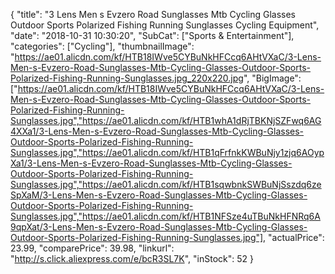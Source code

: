 {
	"title": "3 Lens Men s  Evzero Road Sunglasses Mtb Cycling Glasses Outdoor Sports Polarized Fishing Running Sunglasses Cycling Equipment",
	"date": "2018-10-31 10:30:20",
	"SubCat": ["Sports & Entertainment"],
	"categories": ["Cycling"],
	"thumbnailImage": "https://ae01.alicdn.com/kf/HTB18IWve5CYBuNkHFCcq6AHtVXaC/3-Lens-Men-s-Evzero-Road-Sunglasses-Mtb-Cycling-Glasses-Outdoor-Sports-Polarized-Fishing-Running-Sunglasses.jpg_220x220.jpg",
	"BigImage": ["https://ae01.alicdn.com/kf/HTB18IWve5CYBuNkHFCcq6AHtVXaC/3-Lens-Men-s-Evzero-Road-Sunglasses-Mtb-Cycling-Glasses-Outdoor-Sports-Polarized-Fishing-Running-Sunglasses.jpg","https://ae01.alicdn.com/kf/HTB1whA1dRjTBKNjSZFwq6AG4XXa1/3-Lens-Men-s-Evzero-Road-Sunglasses-Mtb-Cycling-Glasses-Outdoor-Sports-Polarized-Fishing-Running-Sunglasses.jpg","https://ae01.alicdn.com/kf/HTB1qFrfnkKWBuNjy1zjq6AOypXa1/3-Lens-Men-s-Evzero-Road-Sunglasses-Mtb-Cycling-Glasses-Outdoor-Sports-Polarized-Fishing-Running-Sunglasses.jpg","https://ae01.alicdn.com/kf/HTB1sqwbnkSWBuNjSszdq6zeSpXaM/3-Lens-Men-s-Evzero-Road-Sunglasses-Mtb-Cycling-Glasses-Outdoor-Sports-Polarized-Fishing-Running-Sunglasses.jpg","https://ae01.alicdn.com/kf/HTB1NFSze4uTBuNkHFNRq6A9qpXat/3-Lens-Men-s-Evzero-Road-Sunglasses-Mtb-Cycling-Glasses-Outdoor-Sports-Polarized-Fishing-Running-Sunglasses.jpg"],
	"actualPrice": 23.99,
	"comparePrice": 39.98,
	"linkurl": "http://s.click.aliexpress.com/e/bcR3SL7K",
	"inStock": 52
}
